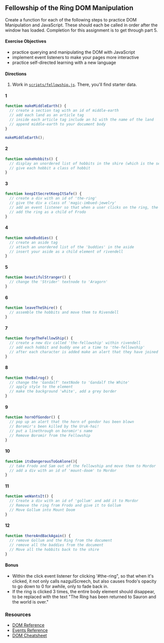 ## Fellowship of the Ring DOM Manipulation

Create a function for each of the following steps to practice DOM Manipulation and JavaScript. These should each be called in order after the window has loaded. Completion for this assignment is to get through part 5. 

#### Exercise Objectives

- practice querying and manipulating the DOM with JavaScript
- implement event listeners to make your pages more interactive
- practice self-directed learning with a new language

#### Directions

1. Work in [`scripts/fellowship.js`](scripts/fellowship.js). There, you'll find starter data.

#### 1

```js
function makeMiddleEarth() {
  // create a section tag with an id of middle-earth
  // add each land as an article tag
  // inside each article tag include an h1 with the name of the land
  // append middle-earth to your document body
}

makeMiddleEarth();
```

#### 2
```js
function makeHobbits() {
  // display an unordered list of hobbits in the shire (which is the second article tag on the page)
  // give each hobbit a class of hobbit
}
```

#### 3
```js
function keepItSecretKeepItSafe() {
  // create a div with an id of 'the-ring'
  // give the div a class of 'magic-imbued-jewelry'
  // add an event listener so that when a user clicks on the ring, the nazgulScreech function (provided) is invoked
  // add the ring as a child of Frodo
}
```

#### 4

```js
function makeBuddies() {
  // create an aside tag
  // attach an unordered list of the 'buddies' in the aside
  // insert your aside as a child element of rivendell
}
```

#### 5

```js
function beautifulStranger() {
  // change the 'Strider' textnode to 'Aragorn'
}
```

#### 6
```js
function leaveTheShire() {
  // assemble the hobbits and move them to Rivendell
}
```

#### 7

```js
function forgeTheFellowShip() {
  // create a new div called 'the-fellowship' within rivendell
  // add each hobbit and buddy one at a time to 'the-fellowship'
  // after each character is added make an alert that they have joined your party
}
```

#### 8

```js
function theBalrog() {
  // change the 'Gandalf' textNode to 'Gandalf the White'
  // apply style to the element
  // make the background 'white', add a grey border
}
```

#### 9
```js
function hornOfGondor() {
  // pop up an alert that the horn of gondor has been blown
  // Boromir's been killed by the Uruk-hai!
  // put a linethrough on boromir's name
  // Remove Boromir from the Fellowship
}
```

#### 10
```js
function itsDangerousToGoAlone(){
  // take Frodo and Sam out of the fellowship and move them to Mordor
  // add a div with an id of 'mount-doom' to Mordor
}
```

#### 11
```js
function weWantsIt() {
  // Create a div with an id of 'gollum' and add it to Mordor
  // Remove the ring from Frodo and give it to Gollum
  // Move Gollum into Mount Doom
}
```

#### 12
```js
function thereAndBackAgain() {
  // remove Gollum and the Ring from the document
  // remove all the baddies from the document
  // Move all the hobbits back to the shire
}
```

#### Bonus

- Within the click event listener for clicking '#the-ring", so that when it's clicked, it not only calls nazgulScreech, but also causes frodo's opacity to go down to 0 for awhile, only to fade back in.
- If the ring is clicked 3 times, the entire body element should disappear, to be replaced with the text "The Ring has been returned to Sauron and the world is over."

### Resources

- [DOM Reference](https://developer.mozilla.org/en-US/docs/DOM/DOM_Reference)
- [Events Reference](https://developer.mozilla.org/en-US/docs/Web/Events)
- [DOM Cheatsheet](http://christianheilmann.com/stuff/JavaScript-DOM-Cheatsheet.pdf)
